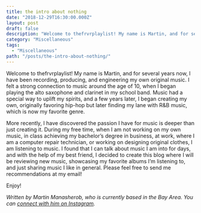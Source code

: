 ```yaml
---
title: the intro about nothing
date: "2018-12-29T16:30:00.000Z"
layout: post
draft: false
description: "Welcome to thefrvrplaylist! My name is Martin, and for several years now..."
category: "Miscellaneous"
tags:
  - "Miscellaneous"
path: "/posts/the-intro-about-nothing/"
---
```


Welcome to thefrvrplaylist! My name is Martin, and for several years now, I have been recording, producing, and engineering my own original music. I felt a strong connection to music around the age of 10, when I began playing the alto saxophone and clarinet in my school band. Music had a special way to uplift my spirits, and a few years later, I began creating my own, originally favoring hip-hop but later finding my lane with R&B music, which is now my favorite genre.

More recently, I have discovered the passion I have for music is deeper than just creating it. During my free time, when I am not working on my own music, in class achieving my bachelor’s degree in business, at work, where I am a computer repair technician, or working on designing original clothes, I am listening to music. I found that I can talk about music I am into for days, and with the help of my best friend, I decided to create this blog where I will be reviewing new music, showcasing my favorite albums I’m listening to, and just sharing music I like in general. Please feel free to send me recommendations at my email!

Enjoy!

*Written by Martin Manasherob, who is currently based in the Bay Area. You can [connect with him on Instagram](https://instagram.com/mvrtinfrvr).*
